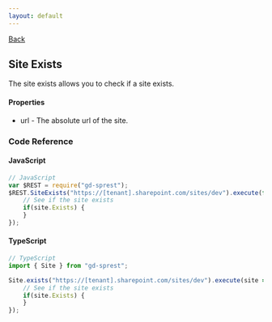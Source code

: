 ```yaml
---
layout: default
---
```

<div class="page-info" markdown="1">

[Back](/api)
## Site Exists

</div>

The site exists allows you to check if a site exists.

#### Properties

- url - The absolute url of the site.

### Code Reference

#### JavaScript

```js
// JavaScript
var $REST = require("gd-sprest");
$REST.SiteExists("https://[tenant].sharepoint.com/sites/dev").execute(function(site) {
    // See if the site exists
    if(site.Exists) {
    }
});
```

#### TypeScript

```ts
// TypeScript
import { Site } from "gd-sprest";

Site.exists("https://[tenant].sharepoint.com/sites/dev").execute(site => {
    // See if the site exists
    if(site.Exists) {
    }
});
```